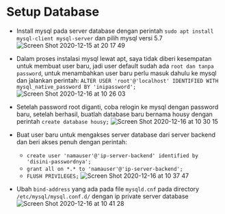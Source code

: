 # Setup Database

- Install mysql pada server database dengan perintah `sudo apt install mysql-client mysql-server` dan pilih mysql versi 5.7
  ![Screen Shot 2020-12-15 at 20 17 49](https://user-images.githubusercontent.com/45087061/102738443-bbc22280-437c-11eb-9b77-fb3f015d44f9.png)

- Dalam proses instalasi mysql lewat apt, saya tidak diberi kesempatan untuk membuat user baru, jadi user default sudah ada `root dan tanpa password`, untuk menambahkan user baru perlu masuk dahulu ke mysql dan jalankan perintah:
`ALTER USER 'root'@'localhost' IDENTIFIED WITH mysql_native_password BY 'inipassword';`
  ![Screen Shot 2020-12-16 at 10 26 03](https://user-images.githubusercontent.com/45087061/102738561-152a5180-437d-11eb-9160-76753345ea71.png)

- Setelah password root diganti, coba relogin ke mysql dengan password baru, setelah berhasil, buatlah database baru bernama housy dengan perintah `create database housy;`
  ![Screen Shot 2020-12-16 at 10 30 15](https://user-images.githubusercontent.com/45087061/102738653-5e7aa100-437d-11eb-8e6c-4c397e72ca91.png)

- Buat user baru untuk mengakses server database dari server backend dan beri akses penuh dengan perintah:
  - `create user 'namauser'@'ip-server-backend' identified by 'disini-passwordnya';`
  - `grant all on *.* to 'namauser'@'ip-server-backend';`
  - `FLUSH PRIVILEGES;`
  ![Screen Shot 2020-12-16 at 10 37 47](https://user-images.githubusercontent.com/45087061/102738824-d779f880-437d-11eb-82ec-8e3fa3dd3b8d.png)

- Ubah `bind-address` yang ada pada file `mysqld.cnf` pada directory `/etc/mysql/mysql.conf.d/` dengan ip private server database
  ![Screen Shot 2020-12-16 at 10 41 28](https://user-images.githubusercontent.com/45087061/102738903-10b26880-437e-11eb-91e1-6fec50908dd5.png)
